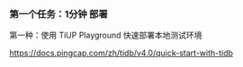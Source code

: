 



### 第一个任务：1分钟 部署

第一种：使用 TiUP Playground 快速部署本地测试环境

https://docs.pingcap.com/zh/tidb/v4.0/quick-start-with-tidb








